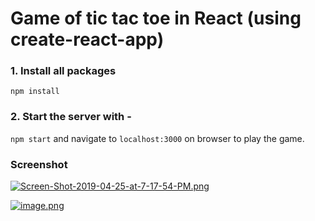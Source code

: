# Game of tic tac toe in React (using create-react-app)

### 1. Install all packages
``` npm install ```

### 2. Start the server with -
``` npm start ``` and navigate to `localhost:3000` on browser to play the game.

### Screenshot
[![Screen-Shot-2019-04-25-at-7-17-54-PM.png](https://i.postimg.cc/Bv29Rk91/Screen-Shot-2019-04-25-at-7-17-54-PM.png)](https://postimg.cc/CZMQqvKF)

[![image.png](https://i.postimg.cc/ydn5HzfW/image.png)](https://postimg.cc/mzzVYKWG)
